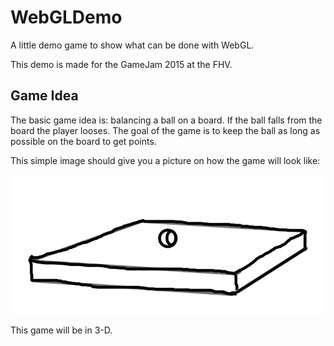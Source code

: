 # WebGLDemo
A little demo game to show what can be done with WebGL.

This demo is made for the GameJam 2015 at the FHV.

## Game Idea

The basic game idea is: balancing a ball on a board. If the ball falls from the
board the player looses. The goal of the game is to keep the ball as long as
possible on the board to get points.

This simple image should give you a picture on how the game will look like:

![Board and Ball](GameIdea.png)

This game will be in 3-D.
